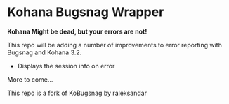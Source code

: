 # Kohana Bugsnag Wrapper


**Kohana Might be dead, but your errors are not!**

This repo will be adding a number of improvements to error reporting with Bugsnag and Kohana 3.2.

* Displays the session info on error

More to come...



This repo is a fork of KoBugsnag by raleksandar
